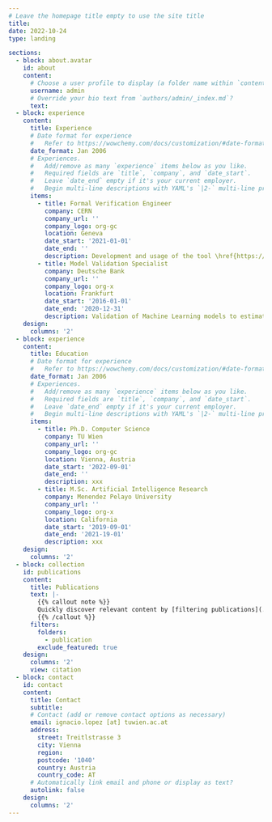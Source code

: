 ```yaml
---
# Leave the homepage title empty to use the site title
title:
date: 2022-10-24
type: landing

sections:
  - block: about.avatar
    id: about
    content:
      # Choose a user profile to display (a folder name within `content/authors/`)
      username: admin
      # Override your bio text from `authors/admin/_index.md`?
      text:
  - block: experience
    content:
      title: Experience
      # Date format for experience
      #   Refer to https://wowchemy.com/docs/customization/#date-format
      date_format: Jan 2006
      # Experiences.
      #   Add/remove as many `experience` items below as you like.
      #   Required fields are `title`, `company`, and `date_start`.
      #   Leave `date_end` empty if it's your current employer.
      #   Begin multi-line descriptions with YAML's `|2-` multi-line prefix.
      items:
        - title: Formal Verification Engineer
          company: CERN
          company_url: ''
          company_logo: org-gc
          location: Geneva
          date_start: '2021-01-01'
          date_end: ''
          description: Development and usage of the tool \href{https://gitlab.com/plcverif-oss}{PLCverif} to automatically formally verify PLC code.
        - title: Model Validation Specialist
          company: Deutsche Bank
          company_url: ''
          company_logo: org-x
          location: Frankfurt
          date_start: '2016-01-01'
          date_end: '2020-12-31'
          description: Validation of Machine Learning models to estimate credit score by performing different analyses, such as assumptions validation, sensitivity, robustness, and back-testing.
    design:
      columns: '2'
  - block: experience
    content:
      title: Education
      # Date format for experience
      #   Refer to https://wowchemy.com/docs/customization/#date-format
      date_format: Jan 2006
      # Experiences.
      #   Add/remove as many `experience` items below as you like.
      #   Required fields are `title`, `company`, and `date_start`.
      #   Leave `date_end` empty if it's your current employer.
      #   Begin multi-line descriptions with YAML's `|2-` multi-line prefix.
      items:
        - title: Ph.D. Computer Science
          company: TU Wien
          company_url: ''
          company_logo: org-gc
          location: Vienna, Austria
          date_start: '2022-09-01'
          date_end: ''
          description: xxx
        - title: M.Sc. Artificial Intelligence Research
          company: Menendez Pelayo University
          company_url: ''
          company_logo: org-x
          location: California
          date_start: '2019-09-01'
          date_end: '2021-19-01'
          description: xxx
    design:
      columns: '2'
  - block: collection
    id: publications
    content:
      title: Publications
      text: |-
        {{% callout note %}}
        Quickly discover relevant content by [filtering publications](./publication/).
        {{% /callout %}}
      filters:
        folders:
          - publication
        exclude_featured: true
    design:
      columns: '2'
      view: citation
  - block: contact
    id: contact
    content:
      title: Contact
      subtitle:
      # Contact (add or remove contact options as necessary)
      email: ignacio.lopez [at] tuwien.ac.at
      address:
        street: Treitlstrasse 3
        city: Vienna
        region: 
        postcode: '1040'
        country: Austria
        country_code: AT
      # Automatically link email and phone or display as text?
      autolink: false
    design:
      columns: '2'
---
```

